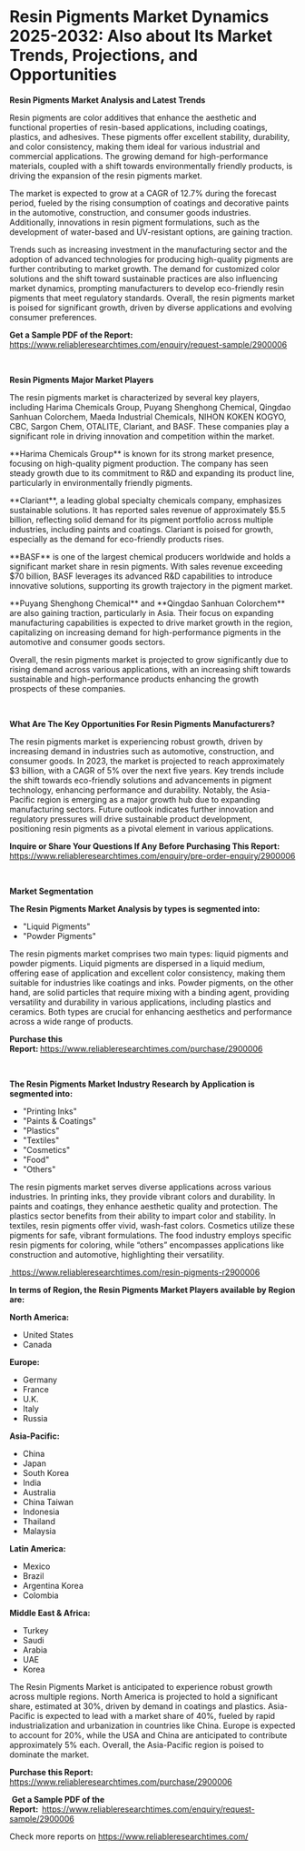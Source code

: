 <p><h1>Resin Pigments Market Dynamics 2025-2032: Also about Its Market Trends, Projections, and Opportunities</h1></p><p><strong>Resin Pigments Market Analysis and Latest Trends</strong></p>
<p><p>Resin pigments are color additives that enhance the aesthetic and functional properties of resin-based applications, including coatings, plastics, and adhesives. These pigments offer excellent stability, durability, and color consistency, making them ideal for various industrial and commercial applications. The growing demand for high-performance materials, coupled with a shift towards environmentally friendly products, is driving the expansion of the resin pigments market. </p><p>The market is expected to grow at a CAGR of 12.7% during the forecast period, fueled by the rising consumption of coatings and decorative paints in the automotive, construction, and consumer goods industries. Additionally, innovations in resin pigment formulations, such as the development of water-based and UV-resistant options, are gaining traction. </p><p>Trends such as increasing investment in the manufacturing sector and the adoption of advanced technologies for producing high-quality pigments are further contributing to market growth. The demand for customized color solutions and the shift toward sustainable practices are also influencing market dynamics, prompting manufacturers to develop eco-friendly resin pigments that meet regulatory standards. Overall, the resin pigments market is poised for significant growth, driven by diverse applications and evolving consumer preferences.</p></p>
<p><strong>Get a Sample PDF of the Report:&nbsp;</strong> <a href="https://www.reliableresearchtimes.com/enquiry/request-sample/2900006?utm_campaign=2642&utm_medium=2&utm_source=Github&utm_content=ia&utm_term=16032025&utm_id=resin-pigments">https://www.reliableresearchtimes.com/enquiry/request-sample/2900006</a></p>
<p>&nbsp;</p>
<p><strong>Resin Pigments Major Market Players</strong></p>
<p><p>The resin pigments market is characterized by several key players, including Harima Chemicals Group, Puyang Shenghong Chemical, Qingdao Sanhuan Colorchem, Maeda Industrial Chemicals, NIHON KOKEN KOGYO, CBC, Sargon Chem, OTALITE, Clariant, and BASF. These companies play a significant role in driving innovation and competition within the market.</p><p>**Harima Chemicals Group** is known for its strong market presence, focusing on high-quality pigment production. The company has seen steady growth due to its commitment to R&D and expanding its product line, particularly in environmentally friendly pigments. </p><p>**Clariant**, a leading global specialty chemicals company, emphasizes sustainable solutions. It has reported sales revenue of approximately $5.5 billion, reflecting solid demand for its pigment portfolio across multiple industries, including paints and coatings. Clariant is poised for growth, especially as the demand for eco-friendly products rises.</p><p>**BASF** is one of the largest chemical producers worldwide and holds a significant market share in resin pigments. With sales revenue exceeding $70 billion, BASF leverages its advanced R&D capabilities to introduce innovative solutions, supporting its growth trajectory in the pigment market.</p><p>**Puyang Shenghong Chemical** and **Qingdao Sanhuan Colorchem** are also gaining traction, particularly in Asia. Their focus on expanding manufacturing capabilities is expected to drive market growth in the region, capitalizing on increasing demand for high-performance pigments in the automotive and consumer goods sectors.</p><p>Overall, the resin pigments market is projected to grow significantly due to rising demand across various applications, with an increasing shift towards sustainable and high-performance products enhancing the growth prospects of these companies.</p></p>
<p>&nbsp;</p>
<p><strong>What Are The Key Opportunities For Resin Pigments Manufacturers?</strong></p>
<p><p>The resin pigments market is experiencing robust growth, driven by increasing demand in industries such as automotive, construction, and consumer goods. In 2023, the market is projected to reach approximately $3 billion, with a CAGR of 5% over the next five years. Key trends include the shift towards eco-friendly solutions and advancements in pigment technology, enhancing performance and durability. Notably, the Asia-Pacific region is emerging as a major growth hub due to expanding manufacturing sectors. Future outlook indicates further innovation and regulatory pressures will drive sustainable product development, positioning resin pigments as a pivotal element in various applications.</p></p>
<p><strong>Inquire or Share Your Questions If Any Before Purchasing This Report:</strong> <a href="https://www.reliableresearchtimes.com/enquiry/pre-order-enquiry/2900006?utm_campaign=2642&utm_medium=2&utm_source=Github&utm_content=ia&utm_term=16032025&utm_id=resin-pigments">https://www.reliableresearchtimes.com/enquiry/pre-order-enquiry/2900006</a></p>
<p>&nbsp;</p>
<p><strong>Market Segmentation</strong></p>
<p><strong>The Resin Pigments Market Analysis by types is segmented into:</strong></p>
<p><ul><li>"Liquid Pigments"</li><li>"Powder Pigments"</li></ul></p>
<p><p>The resin pigments market comprises two main types: liquid pigments and powder pigments. Liquid pigments are dispersed in a liquid medium, offering ease of application and excellent color consistency, making them suitable for industries like coatings and inks. Powder pigments, on the other hand, are solid particles that require mixing with a binding agent, providing versatility and durability in various applications, including plastics and ceramics. Both types are crucial for enhancing aesthetics and performance across a wide range of products.</p></p>
<p><strong>Purchase this Report:&nbsp;</strong><a href="https://www.reliableresearchtimes.com/purchase/2900006?utm_campaign=2642&utm_medium=2&utm_source=Github&utm_content=ia&utm_term=16032025&utm_id=resin-pigments">https://www.reliableresearchtimes.com/purchase/2900006</a></p>
<p>&nbsp;</p>
<p><strong>The Resin Pigments Market Industry Research by Application is segmented into:</strong></p>
<p><ul><li>"Printing Inks"</li><li>"Paints & Coatings"</li><li>"Plastics"</li><li>"Textiles"</li><li>"Cosmetics"</li><li>"Food"</li><li>"Others"</li></ul></p>
<p><p>The resin pigments market serves diverse applications across various industries. In printing inks, they provide vibrant colors and durability. In paints and coatings, they enhance aesthetic quality and protection. The plastics sector benefits from their ability to impart color and stability. In textiles, resin pigments offer vivid, wash-fast colors. Cosmetics utilize these pigments for safe, vibrant formulations. The food industry employs specific resin pigments for coloring, while “others” encompasses applications like construction and automotive, highlighting their versatility.</p></p>
<p><a href="https://www.reliableresearchtimes.com/resin-pigments-r2900006?utm_campaign=2642&utm_medium=2&utm_source=Github&utm_content=ia&utm_term=16032025&utm_id=resin-pigments">&nbsp;https://www.reliableresearchtimes.com/resin-pigments-r2900006</a></p>
<p><strong>In terms of Region, the Resin Pigments Market Players available by Region are:</strong></p>
<p>
    <p> <strong> North America: </strong>
        <ul>
            <li>United States</li>
            <li>Canada</li>
        </ul>
        </p> 
    <p> <strong> Europe: </strong>
        <ul>
            <li>Germany</li>
            <li>France</li>
            <li>U.K.</li>
            <li>Italy</li>
            <li>Russia</li>
        </ul>
        </p> 
    <p> <strong> Asia-Pacific: </strong>
        <ul>
            <li>China</li>
            <li>Japan</li>
            <li>South Korea</li>
            <li>India</li>
            <li>Australia</li>
            <li>China Taiwan</li>
            <li>Indonesia</li>
            <li>Thailand</li>
            <li>Malaysia</li>
        </ul>
        </p> 
    <p> <strong> Latin America: </strong>
        <ul>
            <li>Mexico</li>
            <li>Brazil</li>
            <li>Argentina Korea</li>
            <li>Colombia</li>
        </ul>
        </p> 
    <p> <strong> Middle East & Africa: </strong>
        <ul>
            <li>Turkey</li>
            <li>Saudi</li>
            <li>Arabia</li>
            <li>UAE</li>
            <li>Korea</li>
        </ul>
    </p>
    </p>
<p><p>The Resin Pigments Market is anticipated to experience robust growth across multiple regions. North America is projected to hold a significant share, estimated at 30%, driven by demand in coatings and plastics. Asia-Pacific is expected to lead with a market share of 40%, fueled by rapid industrialization and urbanization in countries like China. Europe is expected to account for 20%, while the USA and China are anticipated to contribute approximately 5% each. Overall, the Asia-Pacific region is poised to dominate the market.</p></p>
<p><strong>Purchase this Report: </strong><a href="https://www.reliableresearchtimes.com/purchase/2900006?utm_campaign=2642&utm_medium=2&utm_source=Github&utm_content=ia&utm_term=16032025&utm_id=resin-pigments">https://www.reliableresearchtimes.com/purchase/2900006</a></p>
<p>&nbsp;<strong>Get a Sample PDF of the Report:&nbsp;&nbsp;</strong><a href="https://www.reliableresearchtimes.com/enquiry/request-sample/2900006?utm_campaign=2642&utm_medium=2&utm_source=Github&utm_content=ia&utm_term=16032025&utm_id=resin-pigments">https://www.reliableresearchtimes.com/enquiry/request-sample/2900006</a></p>
<p><strong></strong></p>
<p>Check more reports on <a href="https://www.reliableresearchtimes.com/?utm_campaign=2642&utm_medium=2&utm_source=Github&utm_content=ia&utm_term=16032025&utm_id=resin-pigments">https://www.reliableresearchtimes.com/</a></p>